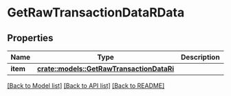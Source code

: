 # GetRawTransactionDataRData

## Properties

Name | Type | Description | Notes
------------ | ------------- | ------------- | -------------
**item** | [**crate::models::GetRawTransactionDataRi**](GetRawTransactionDataRI.md) |  | 

[[Back to Model list]](../README.md#documentation-for-models) [[Back to API list]](../README.md#documentation-for-api-endpoints) [[Back to README]](../README.md)


